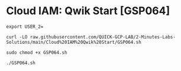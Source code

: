 # Cloud IAM: Qwik Start [GSP064]

```
export USER_2=
```
```
curl -LO raw.githubusercontent.com/QUICK-GCP-LAB/2-Minutes-Labs-Solutions/main/Cloud%20IAM%20Qwik%20Start/GSP064.sh

sudo chmod +x GSP064.sh

./GSP064.sh
```

